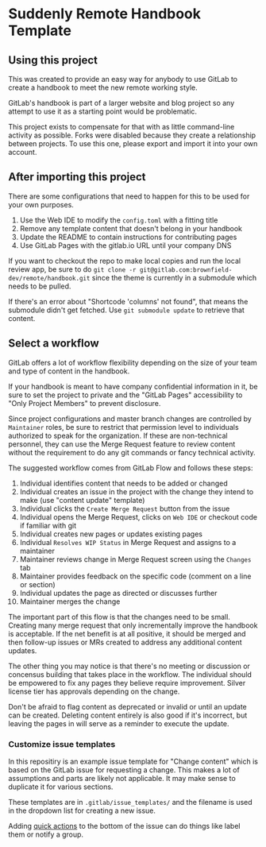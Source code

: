 # Suddenly Remote Handbook Template

## Using this project

This was created to provide an easy way for anybody to use GitLab to create a handbook to meet the new remote working style. 

GitLab's handbook is part of a larger website and blog project so any attempt to use it as a starting point would be problematic. 

This project exists to compensate for that with as little command-line activity as possible.  Forks were disabled because they create a relationship between projects.  To use this one, please export and import it into your own account. 

## After importing this project

There are some configurations that need to happen for this to be used for your own purposes. 

1.  Use the Web IDE to modify the `config.toml` with a fitting title
1.  Remove any template content that doesn't belong in your handbook 
1.  Update the README to contain instructions for contributing pages
1.  Use GitLab Pages with the gitlab.io URL until your company DNS 

If you want to checkout the repo to make local copies and run the local review app, be sure to do `git clone -r git@gitlab.com:brownfield-dev/remote/handbook.git` since the theme is currently in a submodule which needs to be pulled.

If there's an error about "Shortcode 'columns' not found", that means the submodule didn't get fetched.  Use `git submodule update` to retrieve that content. 

## Select a workflow

GitLab offers a lot of workflow flexibility depending on the size of your team and type of content in the handbook.  

If your handbook is meant to have company confidential information in it, be sure to set the project to private and the "GitLab Pages" accessibility to "Only Project Members" to prevent disclosure. 

Since project configurations and master branch changes are controlled by `Maintainer` roles, be sure to restrict that permission level to individuals authorized to speak for the organization.  If these are non-technical personnel, they can use the Merge Request feature to review content without the requirement to do any git commands or fancy technical activity. 

The suggested workflow comes from GitLab Flow and follows these steps: 

1.  Individual identifies content that needs to be added or changed
1.  Individual creates an issue in the project with the change they intend to make (use "content update" template) 
1.  Individual clicks the `Create Merge Request` button from the issue 
1.  Individual opens the Merge Request, clicks on `Web IDE` or checkout code if familiar with git
1.  Individual creates new pages or updates existing pages
1.  Individual `Resolves WIP Status` in Merge Request and assigns to a maintainer 
1.  Maintainer reviews change in Merge Request screen using the `Changes` tab
1.  Maintainer provides feedback on the specific code (comment on a line or section) 
1.  Individual updates the page as directed or discusses further
1.  Maintainer merges the change 

The important part of this flow is that the changes need to be small.  Creating many merge request that only incrementally improve the handbook is acceptable.  If the net benefit is at all positive, it should be merged and then follow-up issues or MRs created to address any additional content updates. 

The other thing you may notice is that there's no meeting or discussion or concensus building that takes place in the workflow.  The individual should be empowered to fix any pages they believe require improvement.  Silver license tier has approvals depending on the change. 

Don't be afraid to flag content as deprecated or invalid or until an update can be created.  Deleting content entirely is also good if it's incorrect, but leaving the pages in will serve as a reminder to execute the update. 
 
### Customize issue templates

In this repositiry is an example issue template for "Change content" which is based on the GitLab issue for requesting a change.  This makes a lot of assumptions and parts are likely not applicable.  It may make sense to duplicate it for various sections.  

These templates are in `.gitlab/issue_templates/` and the filename is used in the dropdown list for creating a new issue. 

Adding [quick actions](https://docs.gitlab.com/ee/user/project/quick_actions.html#quick-actions-for-issues-merge-requests-and-epics) to the bottom of the issue can do things like label them or notify a group. 

### 
